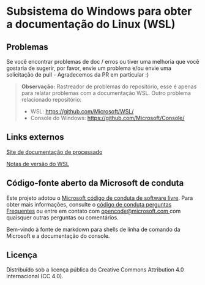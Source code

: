 # <a name="windows-subsystem-for-linux-wsl-documentation"></a>Subsistema do Windows para obter a documentação do Linux (WSL)

## <a name="issues"></a>Problemas
Se você encontrar problemas de doc / erros ou tiver uma melhoria que você gostaria de sugerir, por favor, envie um problema e/ou envie uma solicitação de pull - Agradecemos da PR em particular :)

> **Observação:** Rastreador de problemas do repositório, esse é apenas para relatar problemas com a documentação WSL. Outro problema relacionado repositório:
> * WSL: https://github.com/Microsoft/WSL/
> * Console do Windows: https://github.com/Microsoft/Console/

## <a name="external-links"></a>Links externos

[Site de documentação de processado](https://docs.microsoft.com/windows/wsl/) 

[Notas de versão do WSL](https://docs.microsoft.com/en-us/windows/wsl/release-notes)

## <a name="microsoft-open-source-code-of-conduct"></a>Código-fonte aberto da Microsoft de conduta

Este projeto adotou o [Microsoft código de conduta de software livre](https://opensource.microsoft.com/codeofconduct/).
Para obter mais informações, consulte o [código de conduta perguntas Frequentes](https://opensource.microsoft.com/codeofconduct/faq/) ou entre em contato com [ opencode@microsoft.com ](mailto:opencode@microsoft.com) com quaisquer outras perguntas ou comentários.

Bem-vindo à fonte de markdown para shells de linha de comando da Microsoft e a documentação do console.

## <a name="license"></a>Licença
Distribuído sob a licença pública do Creative Commons Attribution 4.0 internacional (CC 4.0).
